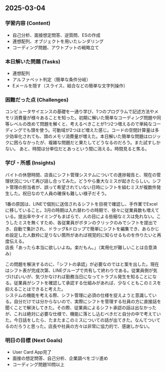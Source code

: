 ## 2025-03-04

### 学習内容 (Content)
- 自己分析、面接想定問答、逆質問、ESの作成
- 連想配列、オブジェクトを用いたレンダリング
- コーディング問題、アウトプットの戦略立て

### 本日解いた問題 (Tasks)
- 連想配列
- アルファベット判定（簡単な条件分岐）
- Eメールを隠す（スライス、結合などの簡単な文字列操作）

### 困難だった点 (Challenges)
コンピュータサイエンスの基礎を一通り学び、1つのプログラムで記述方法やメモリ消費量が様々あることを知った。初期に解いた簡単なコーディング問題や同等レベルの改めて問題を解くと、考えるべきことが1つ2つ増えるので単純なコーディングでも頭を使う。可動域が2つほど増えた感じ。コードの空間計算量は多少効率化されても、頭のメモリ消費量が増えた。本日解いた簡単な問題はロジックに困らなかったが、複雑な問題だと果たしてどうなるのだろう。また試すしかない。
あと、時間は分単位だとあっという間に消える。時間見ると焦る。

### 学び・所感 (Insights)
バイトの休憩時間、店長にシフト管理システムについての進捗報告と、現在の管理状況について再び話し合ってみた。どうやら重大なミスが起きたらしい。シフト管理の担当者が、誤って希望されていない日時にシフトを組むミスが複数件発生した。祝日なので人員の確保も難しい様子だそう。

1番の原因は、LINEで個別に送信されるシフトを目視で確認し、手作業でExcelに移していること。3月の時期は入れ替わりの時期で、徐々に従業員数も増えている。提出率やタイミングもまばらで、人の目による些細なミスは免れない。こうしたミスを無くすため、各従業員がボタンのクリックのみでシフトを提出でき、自動で集計され、ドラッグ&ドロップで簡単にシフトを編集でき、あらかじめ設定した人数枠に足りない箇所があれば視覚的に知らせるものを作りたいと再度伝える。<br>
店長「あったら本当に欲しいよね。楽だもん。」（実用化が難しいことは合意済み）

この問題を解決するのに、「シフトの承認」が必要なのではと案を出した。現在はシフト表が完成次第、LINEグループで共有して終わりである。従業員側が気づけばいいが、気づかなければ勤務当日になってトラブル発生を知ることになる。従業員がシフトを確認して承認する仕組みがあれば、少なくともこのミスを抑えることはできると考えた。<br>
システムの機能を考える際、シフト管理に必須の仕様を捉えようと意識している。自分だけでは分からないので、実際にシフトを管理する社員の方に直接話を聞くことで解決してきた。その際、従業員によるシフト承認の話は出なかったが、これは絶対に必要な仕様で、機能に落とし込むべきだと自分の中で考えていた。今日話をしたら、たまたまこのミスについての話が出てきた。なんてついてるのだろうと思った。店長や社員の方々は非常に協力的で、感謝しかない。

### 明日の目標 (Next Goals)
- User Card App完了
- 面接の想定問答、自己分析、企業調べをゴリ進め
- コーディング問題10問以上

